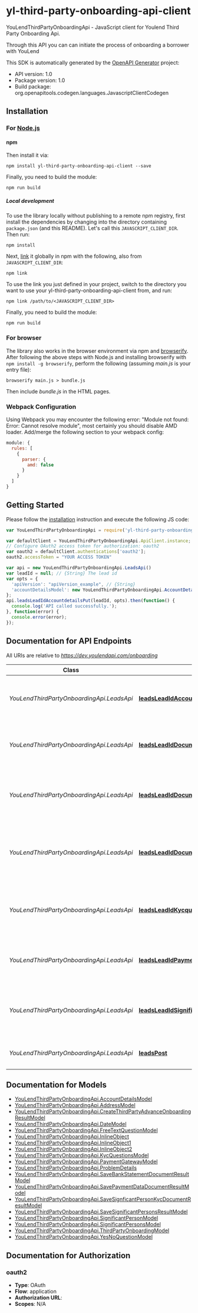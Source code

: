 # yl-third-party-onboarding-api-client

YouLendThirdPartyOnboardingApi - JavaScript client for Youlend Third Party Onboarding Api.

Through this API you can can initiate the process of onboarding a borrower with YouLend

This SDK is automatically generated by the [OpenAPI Generator](https://openapi-generator.tech) project:

- API version: 1.0
- Package version: 1.0
- Build package: org.openapitools.codegen.languages.JavascriptClientCodegen

## Installation

### For [Node.js](https://nodejs.org/)

#### npm

Then install it via:

```shell
npm install yl-third-party-onboarding-api-client --save
```

Finally, you need to build the module:

```shell
npm run build
```

##### Local development

To use the library locally without publishing to a remote npm registry, first install the dependencies by changing into the directory containing `package.json` (and this README). Let's call this `JAVASCRIPT_CLIENT_DIR`. Then run:

```shell
npm install
```

Next, [link](https://docs.npmjs.com/cli/link) it globally in npm with the following, also from `JAVASCRIPT_CLIENT_DIR`:

```shell
npm link
```

To use the link you just defined in your project, switch to the directory you want to use your yl-third-party-onboarding-api-client from, and run:

```shell
npm link /path/to/<JAVASCRIPT_CLIENT_DIR>
```

Finally, you need to build the module:

```shell
npm run build
```

### For browser

The library also works in the browser environment via npm and [browserify](http://browserify.org/). After following
the above steps with Node.js and installing browserify with `npm install -g browserify`,
perform the following (assuming *main.js* is your entry file):

```shell
browserify main.js > bundle.js
```

Then include *bundle.js* in the HTML pages.

### Webpack Configuration

Using Webpack you may encounter the following error: "Module not found: Error:
Cannot resolve module", most certainly you should disable AMD loader. Add/merge
the following section to your webpack config:

```javascript
module: {
  rules: [
    {
      parser: {
        amd: false
      }
    }
  ]
}
```

## Getting Started

Please follow the [installation](#installation) instruction and execute the following JS code:

```javascript
var YouLendThirdPartyOnboardingApi = require('yl-third-party-onboarding-api-client');

var defaultClient = YouLendThirdPartyOnboardingApi.ApiClient.instance;
// Configure OAuth2 access token for authorization: oauth2
var oauth2 = defaultClient.authentications['oauth2'];
oauth2.accessToken = "YOUR ACCESS TOKEN" 

var api = new YouLendThirdPartyOnboardingApi.LeadsApi()
var leadId = null; // {String} The lead id
var opts = {
  'apiVersion': "apiVersion_example", // {String} 
  'accountDetailsModel': new YouLendThirdPartyOnboardingApi.AccountDetailsModel() // {AccountDetailsModel} 
};
api.leadsLeadIdAccountdetailsPut(leadId, opts).then(function() {
  console.log('API called successfully.');
}, function(error) {
  console.error(error);
});


```

## Documentation for API Endpoints

All URIs are relative to *https://dev.youlendapi.com/onboarding*

Class | Method | HTTP request | Description
------------ | ------------- | ------------- | -------------
*YouLendThirdPartyOnboardingApi.LeadsApi* | [**leadsLeadIdAccountdetailsPut**](docs/LeadsApi.md#leadsLeadIdAccountdetailsPut) | **PUT** /Leads/{leadId}/accountdetails | An endpoint for adding account details to a lead
*YouLendThirdPartyOnboardingApi.LeadsApi* | [**leadsLeadIdDocumentsBankstatementsPost**](docs/LeadsApi.md#leadsLeadIdDocumentsBankstatementsPost) | **POST** /Leads/{leadId}/documents/bankstatements | An endpoint for adding bank statements to a lead
*YouLendThirdPartyOnboardingApi.LeadsApi* | [**leadsLeadIdDocumentsPaymentdataPost**](docs/LeadsApi.md#leadsLeadIdDocumentsPaymentdataPost) | **POST** /Leads/{leadId}/documents/paymentdata | An endpoint for adding payment data documents to a lead
*YouLendThirdPartyOnboardingApi.LeadsApi* | [**leadsLeadIdDocumentsSignificantpersonsSignificantPersonIdKycDocumentTypePost**](docs/LeadsApi.md#leadsLeadIdDocumentsSignificantpersonsSignificantPersonIdKycDocumentTypePost) | **POST** /Leads/{leadId}/documents/significantpersons/{significantPersonId}/{kycDocumentType} | An endpoint for adding kyc documents for a significant person
*YouLendThirdPartyOnboardingApi.LeadsApi* | [**leadsLeadIdKycquestionsPut**](docs/LeadsApi.md#leadsLeadIdKycquestionsPut) | **PUT** /Leads/{leadId}/kycquestions | An endpoint for adding KYC question answers to a lead
*YouLendThirdPartyOnboardingApi.LeadsApi* | [**leadsLeadIdPaymentgatewaysPost**](docs/LeadsApi.md#leadsLeadIdPaymentgatewaysPost) | **POST** /Leads/{leadId}/paymentgateways | An endpoint for adding a payment gateway to a lead
*YouLendThirdPartyOnboardingApi.LeadsApi* | [**leadsLeadIdSignificantpersonsPut**](docs/LeadsApi.md#leadsLeadIdSignificantpersonsPut) | **PUT** /Leads/{leadId}/significantpersons | An endpoint for updating significant persons for a lead
*YouLendThirdPartyOnboardingApi.LeadsApi* | [**leadsPost**](docs/LeadsApi.md#leadsPost) | **POST** /Leads | Creates a Youlend Advance Lead


## Documentation for Models

 - [YouLendThirdPartyOnboardingApi.AccountDetailsModel](docs/AccountDetailsModel.md)
 - [YouLendThirdPartyOnboardingApi.AddressModel](docs/AddressModel.md)
 - [YouLendThirdPartyOnboardingApi.CreateThirdPartyAdvanceOnboardingResultModel](docs/CreateThirdPartyAdvanceOnboardingResultModel.md)
 - [YouLendThirdPartyOnboardingApi.DateModel](docs/DateModel.md)
 - [YouLendThirdPartyOnboardingApi.FreeTextQuestionModel](docs/FreeTextQuestionModel.md)
 - [YouLendThirdPartyOnboardingApi.InlineObject](docs/InlineObject.md)
 - [YouLendThirdPartyOnboardingApi.InlineObject1](docs/InlineObject1.md)
 - [YouLendThirdPartyOnboardingApi.InlineObject2](docs/InlineObject2.md)
 - [YouLendThirdPartyOnboardingApi.KycQuestionsModel](docs/KycQuestionsModel.md)
 - [YouLendThirdPartyOnboardingApi.PaymentGatewayModel](docs/PaymentGatewayModel.md)
 - [YouLendThirdPartyOnboardingApi.ProblemDetails](docs/ProblemDetails.md)
 - [YouLendThirdPartyOnboardingApi.SaveBankStatementDocumentResultModel](docs/SaveBankStatementDocumentResultModel.md)
 - [YouLendThirdPartyOnboardingApi.SavePaymentDataDocumentResultModel](docs/SavePaymentDataDocumentResultModel.md)
 - [YouLendThirdPartyOnboardingApi.SaveSignficantPersonKycDocumentResultModel](docs/SaveSignficantPersonKycDocumentResultModel.md)
 - [YouLendThirdPartyOnboardingApi.SaveSignificantPersonsResultModel](docs/SaveSignificantPersonsResultModel.md)
 - [YouLendThirdPartyOnboardingApi.SignificantPersonModel](docs/SignificantPersonModel.md)
 - [YouLendThirdPartyOnboardingApi.SignificantPersonsModel](docs/SignificantPersonsModel.md)
 - [YouLendThirdPartyOnboardingApi.ThirdPartyOnboardingModel](docs/ThirdPartyOnboardingModel.md)
 - [YouLendThirdPartyOnboardingApi.YesNoQuestionModel](docs/YesNoQuestionModel.md)


## Documentation for Authorization



### oauth2


- **Type**: OAuth
- **Flow**: application
- **Authorization URL**: 
- **Scopes**: N/A

